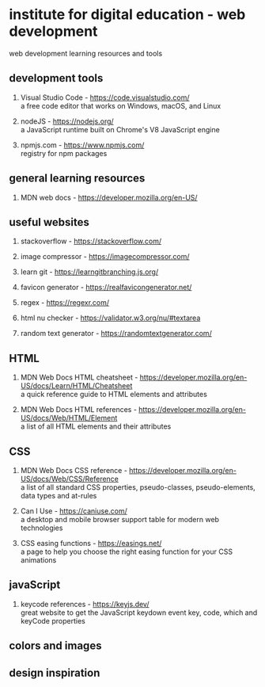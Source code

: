 # institute for digital education - web development

web development learning resources and tools

## development tools

1. Visual Studio Code - https://code.visualstudio.com/ \
a free code editor that works on Windows, macOS, and Linux

2. nodeJS - https://nodejs.org/ \
a JavaScript runtime built on Chrome's V8 JavaScript engine

3. npmjs.com - https://www.npmjs.com/ \
registry for npm packages


## general learning resources

1. MDN web docs - https://developer.mozilla.org/en-US/


## useful websites

1. stackoverflow - https://stackoverflow.com/

2. image compressor - https://imagecompressor.com/

3. learn git - https://learngitbranching.js.org/

4. favicon generator - https://realfavicongenerator.net/

5. regex - https://regexr.com/

6. html nu checker - https://validator.w3.org/nu/#textarea

7. random text generator - https://randomtextgenerator.com/


## HTML

1. MDN Web Docs HTML cheatsheet - https://developer.mozilla.org/en-US/docs/Learn/HTML/Cheatsheet \
a quick reference guide to HTML elements and attributes

2. MDN Web Docs HTML references - https://developer.mozilla.org/en-US/docs/Web/HTML/Element \
a list of all HTML elements and their attributes


## CSS

1. MDN Web Docs CSS reference - https://developer.mozilla.org/en-US/docs/Web/CSS/Reference \
a list of all standard CSS properties, pseudo-classes, pseudo-elements, data types and at-rules

2. Can I Use - https://caniuse.com/ \
a desktop and mobile browser support table for modern web technologies

3. CSS easing functions - https://easings.net/ \
a page to help you choose the right easing function for your CSS animations
 

## javaScript

1. keycode references - https://keyjs.dev/ \
great website to get the JavaScript keydown event key, code, which and keyCode properties


## colors and images


## design inspiration



